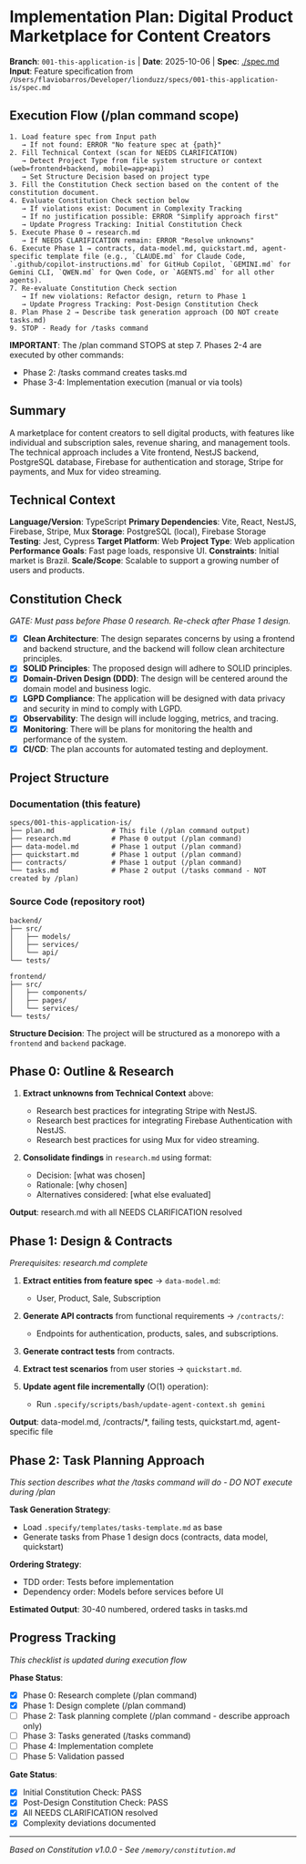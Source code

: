 # Implementation Plan: Digital Product Marketplace for Content Creators

**Branch**: `001-this-application-is` | **Date**: 2025-10-06 | **Spec**: [./spec.md](./spec.md)
**Input**: Feature specification from `/Users/flaviobarros/Developer/lionduzz/specs/001-this-application-is/spec.md`

## Execution Flow (/plan command scope)
```
1. Load feature spec from Input path
   → If not found: ERROR "No feature spec at {path}"
2. Fill Technical Context (scan for NEEDS CLARIFICATION)
   → Detect Project Type from file system structure or context (web=frontend+backend, mobile=app+api)
   → Set Structure Decision based on project type
3. Fill the Constitution Check section based on the content of the constitution document.
4. Evaluate Constitution Check section below
   → If violations exist: Document in Complexity Tracking
   → If no justification possible: ERROR "Simplify approach first"
   → Update Progress Tracking: Initial Constitution Check
5. Execute Phase 0 → research.md
   → If NEEDS CLARIFICATION remain: ERROR "Resolve unknowns"
6. Execute Phase 1 → contracts, data-model.md, quickstart.md, agent-specific template file (e.g., `CLAUDE.md` for Claude Code, `.github/copilot-instructions.md` for GitHub Copilot, `GEMINI.md` for Gemini CLI, `QWEN.md` for Qwen Code, or `AGENTS.md` for all other agents).
7. Re-evaluate Constitution Check section
   → If new violations: Refactor design, return to Phase 1
   → Update Progress Tracking: Post-Design Constitution Check
8. Plan Phase 2 → Describe task generation approach (DO NOT create tasks.md)
9. STOP - Ready for /tasks command
```

**IMPORTANT**: The /plan command STOPS at step 7. Phases 2-4 are executed by other commands:
- Phase 2: /tasks command creates tasks.md
- Phase 3-4: Implementation execution (manual or via tools)

## Summary
A marketplace for content creators to sell digital products, with features like individual and subscription sales, revenue sharing, and management tools. The technical approach includes a Vite frontend, NestJS backend, PostgreSQL database, Firebase for authentication and storage, Stripe for payments, and Mux for video streaming.

## Technical Context
**Language/Version**: TypeScript
**Primary Dependencies**: Vite, React, NestJS, Firebase, Stripe, Mux
**Storage**: PostgreSQL (local), Firebase Storage
**Testing**: Jest, Cypress
**Target Platform**: Web
**Project Type**: Web application
**Performance Goals**: Fast page loads, responsive UI.
**Constraints**: Initial market is Brazil.
**Scale/Scope**: Scalable to support a growing number of users and products.

## Constitution Check
*GATE: Must pass before Phase 0 research. Re-check after Phase 1 design.*

- [X] **Clean Architecture**: The design separates concerns by using a frontend and backend structure, and the backend will follow clean architecture principles.
- [X] **SOLID Principles**: The proposed design will adhere to SOLID principles.
- [X] **Domain-Driven Design (DDD)**: The design will be centered around the domain model and business logic.
- [X] **LGPD Compliance**: The application will be designed with data privacy and security in mind to comply with LGPD.
- [X] **Observability**: The design will include logging, metrics, and tracing.
- [X] **Monitoring**: There will be plans for monitoring the health and performance of the system.
- [X] **CI/CD**: The plan accounts for automated testing and deployment.

## Project Structure

### Documentation (this feature)
```
specs/001-this-application-is/
├── plan.md              # This file (/plan command output)
├── research.md          # Phase 0 output (/plan command)
├── data-model.md        # Phase 1 output (/plan command)
├── quickstart.md        # Phase 1 output (/plan command)
├── contracts/           # Phase 1 output (/plan command)
└── tasks.md             # Phase 2 output (/tasks command - NOT created by /plan)
```

### Source Code (repository root)
```
backend/
├── src/
│   ├── models/
│   ├── services/
│   └── api/
└── tests/

frontend/
├── src/
│   ├── components/
│   ├── pages/
│   └── services/
└── tests/
```

**Structure Decision**: The project will be structured as a monorepo with a `frontend` and `backend` package.

## Phase 0: Outline & Research
1. **Extract unknowns from Technical Context** above:
   - Research best practices for integrating Stripe with NestJS.
   - Research best practices for integrating Firebase Authentication with NestJS.
   - Research best practices for using Mux for video streaming.

2. **Consolidate findings** in `research.md` using format:
   - Decision: [what was chosen]
   - Rationale: [why chosen]
   - Alternatives considered: [what else evaluated]

**Output**: research.md with all NEEDS CLARIFICATION resolved

## Phase 1: Design & Contracts
*Prerequisites: research.md complete*

1. **Extract entities from feature spec** → `data-model.md`:
   - User, Product, Sale, Subscription

2. **Generate API contracts** from functional requirements → `/contracts/`:
   - Endpoints for authentication, products, sales, and subscriptions.

3. **Generate contract tests** from contracts.

4. **Extract test scenarios** from user stories → `quickstart.md`.

5. **Update agent file incrementally** (O(1) operation):
   - Run `.specify/scripts/bash/update-agent-context.sh gemini`

**Output**: data-model.md, /contracts/*, failing tests, quickstart.md, agent-specific file

## Phase 2: Task Planning Approach
*This section describes what the /tasks command will do - DO NOT execute during /plan*

**Task Generation Strategy**:
- Load `.specify/templates/tasks-template.md` as base
- Generate tasks from Phase 1 design docs (contracts, data model, quickstart)

**Ordering Strategy**:
- TDD order: Tests before implementation
- Dependency order: Models before services before UI

**Estimated Output**: 30-40 numbered, ordered tasks in tasks.md

## Progress Tracking
*This checklist is updated during execution flow*

**Phase Status**:
- [X] Phase 0: Research complete (/plan command)
- [X] Phase 1: Design complete (/plan command)
- [ ] Phase 2: Task planning complete (/plan command - describe approach only)
- [ ] Phase 3: Tasks generated (/tasks command)
- [ ] Phase 4: Implementation complete
- [ ] Phase 5: Validation passed

**Gate Status**:
- [X] Initial Constitution Check: PASS
- [X] Post-Design Constitution Check: PASS
- [X] All NEEDS CLARIFICATION resolved
- [X] Complexity deviations documented

---
*Based on Constitution v1.0.0 - See `/memory/constitution.md`*